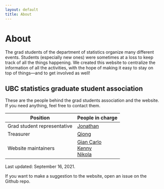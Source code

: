 ```yaml
---
layout: default
title: About
---
```


# About

The grad students of the department of statistics organize many different
events. Students (especially new ones) were sometimes at a loss to keep
track of all the things happening. We created this website to centralize
the information of all the activities, with the hope of making it easy
to stay on top of things&mdash;and to get involved as well!



## UBC statistics graduate student association

These are the people behind the grad students association and the website.
If you need anything, feel free to contact them.

| Position | People in charge |
| ----------------- | ---------------- |
| Grad student representative | [Jonathan](https://www.stat.ubc.ca/users/jonathan-ok-agyeman) |
| Treasurer | [Qiong](https://www.stat.ubc.ca/users/qiong-zhang) |
| Website maintainers | [Gian Carlo](https://www.stat.ubc.ca/users/gian-carlo-di-luvi)<br/>[Kenny](https://www.stat.ubc.ca/users/kenny-chiu)<br/>[Nikola](https://www.stat.ubc.ca/users/nikola-surjanovic) |

Last updated: September 16, 2021.


If you want to make a suggestion to the website, open an issue on the Github repo.

